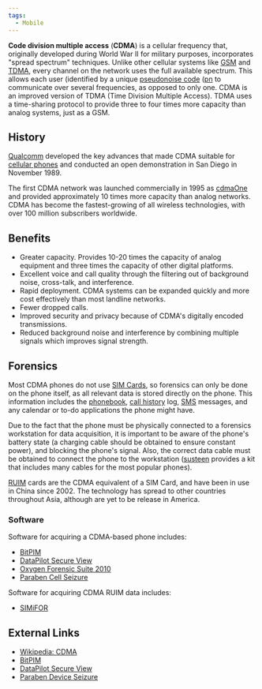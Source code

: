 ```yaml
---
tags:
  - Mobile
---
```

**Code division multiple access** (**CDMA**) is a cellular frequency
that, originally developed during World War II for military purposes,
incorporates "spread spectrum" techniques. Unlike other cellular systems
like [GSM](gsm.md) and [TDMA](tdma.md), every channel on
the network uses the full available spectrum. This allows each user
(identified by a unique [pseudonoise code](pseudonoise_code.md)
([pn](pn.md) to communicate over several frequencies, as
opposed to only one. CDMA is an improved version of TDMA (Time Division
Multiple Access). TDMA uses a time-sharing protocol to provide three to
four times more capacity than analog systems, just as a GSM.

## History

[Qualcomm](qualcomm.md) developed the key advances that made
CDMA suitable for [cellular phones](cell_phones.md) and
conducted an open demonstration in San Diego in November 1989.

The first CDMA network was launched commercially in 1995 as
[cdmaOne](cdmaone.md) and provided approximately 10 times more
capacity than analog networks. CDMA has become the fastest-growing of
all wireless technologies, with over 100 million subscribers worldwide.

## Benefits

- Greater capacity. Provides 10-20 times the capacity of analog
  equipment and three times the capacity of other digital platforms.
- Excellent voice and call quality through the filtering out of
  background noise, cross-talk, and interference.
- Rapid deployment. CDMA systems can be expanded quickly and more cost
  effectively than most landline networks.
- Fewer dropped calls.
- Improved security and privacy because of CDMA's digitally encoded
  transmissions.
- Reduced background noise and interference by combining multiple
  signals which improves signal strength.

## Forensics

Most CDMA phones do not use [SIM Cards](sim_cards.md), so
forensics can only be done on the phone itself, as all relevant data is
stored directly on the phone. This information includes the
[phonebook](phonebook.md), [call
history](call_history.md) log, [SMS](sms.md) messages,
and any calendar or to-do applications the phone might have.

Due to the fact that the phone must be physically connected to a
forensics workstation for data acquisition, it is important to be aware
of the phone's battery state (a charging cable should be obtained to
ensure constant power), and blocking the phone's signal. Also, the
correct data cable must be obtained to connect the phone to the
workstation ([susteen](susteen.md) provides a kit that includes
many cables for the most popular phones).

[RUIM](ruim.md) cards are the CDMA equivalent of a SIM Card, and have been in
use in China since 2002. The technology has spread to other countries
throughout Asia, although are yet to be release in America.

### Software

Software for acquiring a CDMA-based phone includes:

* [BitPIM](bitpim.md)
* [DataPilot Secure View](datapilot_secure_view.md)
* [Oxygen Forensic Suite 2010](oxygen_forensic_suite_2010.md)
* [Paraben Cell Seizure](paraben_cell_seizure.md)

Software for acquiring CDMA RUIM data includes:

* [SIMiFOR](simifor.md)

## External Links

* [Wikipedia: CDMA](http://en.wikipedia.org/wiki/Cdma)
* [BitPIM](http://www.bitpim.org)
* [DataPilot Secure View](http://www.susteen.com)
* [Paraben Device Seizure](http://www.paraben-forensics.com)
